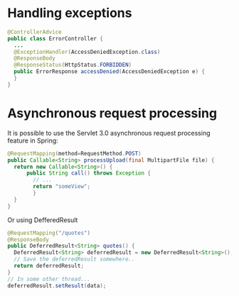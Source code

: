# Handling exceptions

```Java
@ControllerAdvice
public class ErrorController {
  ...
  @ExceptionHandler(AccessDeniedException.class)
  @ResponseBody
  @ResponseStatus(HttpStatus.FORBIDDEN)
  public ErrorResponse accessDenied(AccessDeniedException e) {
  }
}
```

# Asynchronous request processing

It is possible to use the Servlet 3.0 asynchronous request processing feature in Spring:
```Java
@RequestMapping(method=RequestMethod.POST)
public Callable<String> processUpload(final MultipartFile file) {
  return new Callable<String>() {
      public String call() throws Exception {
        // ...
        return "someView";
        }
  }
}
```


Or using DefferedResult
```Java
@RequestMapping("/quotes")
@ResponseBody
public DeferredResult<String> quotes() {
  DeferredResult<String> deferredResult = new DeferredResult<String>();
  // Save the deferredResult somewhere..
  return deferredResult;
}
// In some other thread...
deferredResult.setResult(data);
```
